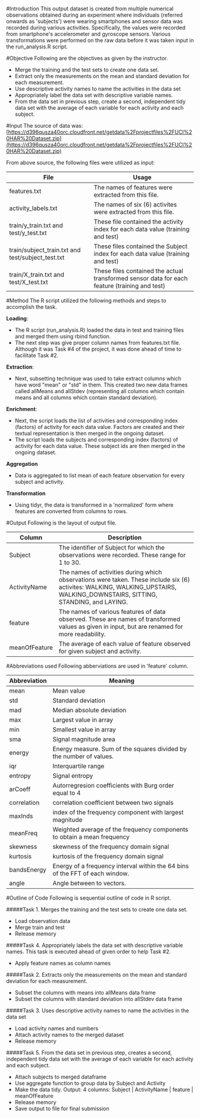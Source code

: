 #Introduction
This output dataset is created from multiple numerical observations obtained during an experiment where individuals (referred onwards as 'subjects') were wearing smartphones and sensor data was recorded during various activities. Specifically, the values were recorded from smartphone's accelerometer and gyroscope sensors. Various transformations were performed on the raw data before it was taken input in the run_analysis.R script.

#Objective
Following are the objectives as given by the instructor.
* Merge the training and the test sets to create one data set.
* Extract only the measurements on the mean and standard deviation for each measurement.
* Use descriptive activity names to name the activities in the data set
* Appropriately label the data set with descriptive variable names.
* From the data set in previous step, create a second, independent tidy data set with the average of each variable for each activity and each subject.


#Input
The source of data was: 
[https://d396qusza40orc.cloudfront.net/getdata%2Fprojectfiles%2FUCI%20HAR%20Dataset.zip](https://d396qusza40orc.cloudfront.net/getdata%2Fprojectfiles%2FUCI%20HAR%20Dataset.zip) 


From above source, the following files were utilized as input:

|File|Usage|
|---|---|
|features.txt|The names of features were extracted from this file.|
|activity_labels.txt|The names of six (6) activites were extracted from this file.|
|train/y_train.txt and test/y_test.txt|These file contained the activity index for each data value (training and test)|
|train/subject_train.txt and test/subject_test.txt|These files contained the Subject index for each data value (training and test)|
|train/X_train.txt and test/X_test.txt|These files contained the actual transformed sensor data for each feature (training and test)|


#Method
The R script utilized the following methods and steps to accomplish the task.

**Loading**:

* The R script (run_analysis.R) loaded the data in test and training files and merged them using rbind function. 
* The next step was give proper column names from features.txt file. Although it was Task #4 of the project, it was done ahead of time to facilitate Task #2.

**Extraction**:

* Next, subsetting technique was used to take extract columns which have word "mean" or "std" in them. This created two new data frames called allMeans and allStdev (representing all columns which contain means and all columns which contain standard deviation).

**Enrichment**:

* Next, the script loads the list of activities and corresponding index (factors) of activity for each data value. Factors are created and their textual representation is then merged in the ongoing dataset.
* The script loads the subjects and corresponding index (factors) of activity for each data value. These subject ids are then merged in the ongoing dataset.

**Aggregation**
* Data is aggregated to list mean of each feature observation for every subject and activity.

**Transformation**
* Using tidyr, the data is transformed in a 'normalized' form where features are converted from columns to rows.


#Output 
Following is the layout of output file.

|Column|Description|
|----|----|
|Subject|The identifier of Subject for which the observations were recorded. These range for 1 to 30.|
|ActivityName|The names of activities during which observations were taken. These include six (6) activites: WALKING, WALKING_UPSTAIRS, WALKING_DOWNSTAIRS, SITTING, STANDING, and LAYING.|
|feature|The names of various features of data observed. These are names of transformed values as given in input, but are renamed for more readability.|
|meanOfFeature|The average of each value of feature observed for given subject and activity.|


#Abbreviations used
Following abberviations are used in 'feature' column.

|Abbreviation|Meaning|
|---|---|
|mean| Mean value|
|std| Standard deviation|
|mad| Median absolute deviation |
|max| Largest value in array|
|min| Smallest value in array|
|sma| Signal magnitude area|
|energy| Energy measure. Sum of the squares divided by the number of values. |
|iqr| Interquartile range |
|entropy| Signal entropy|
|arCoeff| Autorregresion coefficients with Burg order equal to 4|
|correlation| correlation coefficient between two signals|
|maxInds| index of the frequency component with largest magnitude|
|meanFreq| Weighted average of the frequency components to obtain a mean frequency|
|skewness| skewness of the frequency domain signal |
|kurtosis| kurtosis of the frequency domain signal |
|bandsEnergy| Energy of a frequency interval within the 64 bins of the FFT of each window.|
|angle| Angle between to vectors.|

#Outline of Code
Following is sequential outline of code in R script.

#####Task 1. Merges the training and the test sets to create one data set.
  * Load observation data
  * Merge train and test
  * Release memory

#####Task 4. Appropriately labels the data set with descriptive variable names. 
This task is executed ahead of given order to help Task #2.
  * Apply feature names as column names

#####Task 2. Extracts only the measurements on the mean and standard deviation for each measurement.
  * Subset the columns with means into allMeans data frame
  * Subset the columns with standard deviation into allStdev data frame

#####Task 3. Uses descriptive activity names to name the activities in the data set
  
  * Load activity names and numbers
  * Attach activity names to the merged dataset
  * Release memory

#####Task 5. From the data set in previous step, creates a second, independent tidy data set with the average of each variable for each activity and each subject.

  * Attach subjects to merged dataframe
  * Use aggregate function to group data by Subject and Activity 
  * Make the data tidy. Output: 4 columns: Subject | ActivityName  | feature | meanOfFeature
  * Release memory
  * Save output to file for final submission
  
